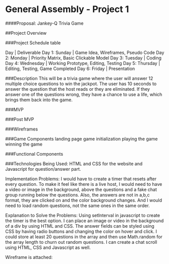 # General Assembly - Project 1

####Proposal: Jankey-Q Trivia Game

##Project Overview

###Project Schedule table

Day | Deliverable
Day 1: Sunday    | Game Idea, Wireframes, Pseudo Code
Day 2: Monday    | Priority Matrix, Basic Clickable Model
Day 3: Tuesday   | Coding
Day 4: Wednesday | Working Prototype, Editing, Testing
Day 5: Thursday  | Editing, Testing, Game Completed
Day 6: Friday    | Presentation


###Description
This will be a trivia game where the user will answer 12 multiple choice questions to win the jackpot. The user has 10 seconds to answer the question that the host reads or they are eliminated. If they answer one of the questions wrong, they have a chance to use a life, which brings them back into the game. 

###MVP


###Post MVP

###Wireframes

###Game Components
	landing page
	game initialization
	playing the game
	winning the game

###Functional Components

###Technologies Being Used:
HTML and CSS for the website and Javascript for question/answer part.  

Implementation Problems: I would have to create a timer that resets after every question. To make it feel like there is a live host, I would need to have a video or image in the background, above the questions and a fake chat group running below the questions. Also, the answers are not in a,b,c format, they are clicked on and the color background changes. And I would need to load random questions, not the same ones in the same order.

Explanation to Solve the Problems:  Using setInterval in javascript to create the timer is the best option. I can place an image or video in the background of a div by using HTML and CSS.  The answer fields can be styled using CSS by having radio buttons and changing the color on hover and click. I could store at least 20 questions in the array and then use Math.random for the array length to churn out random questions. I can create a chat scroll using HTML, CSS and Javascript as well.
 
Wireframe is attached: 
